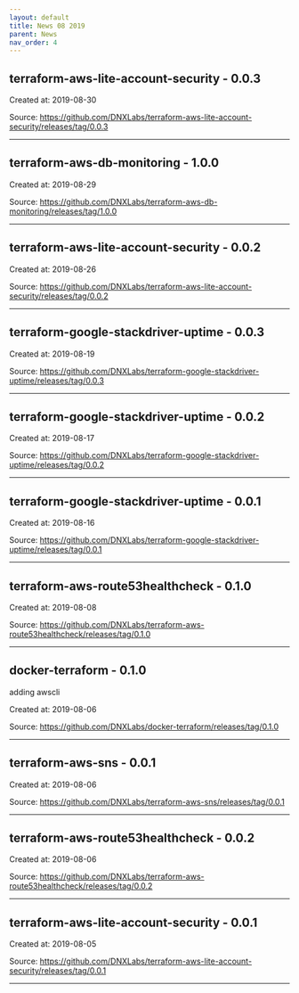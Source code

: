 ```yaml
---
layout: default
title: News 08 2019
parent: News
nav_order: 4
---
```




## terraform-aws-lite-account-security - 0.0.3


Created at: 2019-08-30

<!-- TODO: Include source link to the version tag -->
Source: https://github.com/DNXLabs/terraform-aws-lite-account-security/releases/tag/0.0.3

---


## terraform-aws-db-monitoring - 1.0.0


Created at: 2019-08-29

<!-- TODO: Include source link to the version tag -->
Source: https://github.com/DNXLabs/terraform-aws-db-monitoring/releases/tag/1.0.0

---


## terraform-aws-lite-account-security - 0.0.2


Created at: 2019-08-26

<!-- TODO: Include source link to the version tag -->
Source: https://github.com/DNXLabs/terraform-aws-lite-account-security/releases/tag/0.0.2

---


## terraform-google-stackdriver-uptime - 0.0.3


Created at: 2019-08-19

<!-- TODO: Include source link to the version tag -->
Source: https://github.com/DNXLabs/terraform-google-stackdriver-uptime/releases/tag/0.0.3

---


## terraform-google-stackdriver-uptime - 0.0.2


Created at: 2019-08-17

<!-- TODO: Include source link to the version tag -->
Source: https://github.com/DNXLabs/terraform-google-stackdriver-uptime/releases/tag/0.0.2

---


## terraform-google-stackdriver-uptime - 0.0.1


Created at: 2019-08-16

<!-- TODO: Include source link to the version tag -->
Source: https://github.com/DNXLabs/terraform-google-stackdriver-uptime/releases/tag/0.0.1

---


## terraform-aws-route53healthcheck - 0.1.0


Created at: 2019-08-08

<!-- TODO: Include source link to the version tag -->
Source: https://github.com/DNXLabs/terraform-aws-route53healthcheck/releases/tag/0.1.0

---


## docker-terraform - 0.1.0
adding awscli

Created at: 2019-08-06

<!-- TODO: Include source link to the version tag -->
Source: https://github.com/DNXLabs/docker-terraform/releases/tag/0.1.0

---


## terraform-aws-sns - 0.0.1


Created at: 2019-08-06

<!-- TODO: Include source link to the version tag -->
Source: https://github.com/DNXLabs/terraform-aws-sns/releases/tag/0.0.1

---


## terraform-aws-route53healthcheck - 0.0.2


Created at: 2019-08-06

<!-- TODO: Include source link to the version tag -->
Source: https://github.com/DNXLabs/terraform-aws-route53healthcheck/releases/tag/0.0.2

---


## terraform-aws-lite-account-security - 0.0.1


Created at: 2019-08-05

<!-- TODO: Include source link to the version tag -->
Source: https://github.com/DNXLabs/terraform-aws-lite-account-security/releases/tag/0.0.1

---

